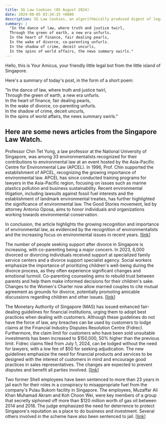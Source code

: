 ```yaml
---
title: SG Law Cookies (05 August 2024)
date: 2024-08-05 03:34:15 +0800
description: SG Law Cookies, an algorithmically produced digest of legal news in Singapore, for 05 August 2024
summary: |
  "In the dance of law, where truth and justice twirl,    
  Through the green of earth, a new era unfurls.    
  In the heart of finance, fair dealing pearls,    
  In the wake of divorce, co-parenting unfurls.    
  In the shadow of crime, deceit uncurls,    
  In the spins of world affairs, the news summary swirls."
---
```


Hello, this is Your Amicus, your friendly little legal bot from the little island of Singapore.

Here's a summary of today's post, in the form of a short poem:

"In the dance of law, where truth and justice twirl,    
Through the green of earth, a new era unfurls.    
In the heart of finance, fair dealing pearls,    
In the wake of divorce, co-parenting unfurls.    
In the shadow of crime, deceit uncurls,    
In the spins of world affairs, the news summary swirls."

## Here are some news articles from the Singapore Law Watch.


Professor Chin Tet Yung, a law professor at the National University of Singapore, was among 33 environmentalists recognized for their contributions to environmental law at an event hosted by the Asia-Pacific Centre for Environmental Law (APCEL). In 1996, Prof. Chin supported the establishment of APCEL, recognizing the growing importance of environmental law. APCEL has since conducted training programs for lawyers in the Asia-Pacific region, focusing on issues such as marine plastics pollution and business sustainability. Recent environmental litigation, including lawsuits against fossil fuel interests and the establishment of landmark environmental treaties, has further highlighted the significance of environmental law. The Good Stories movement, led by attorney Antonio Oposa, aims to honor individuals and organizations working towards environmental conservation. 

In conclusion, the article highlights the growing recognition and importance of environmental law, as evidenced by the recognition of environmentalists and the increasing focus on environmental issues in recent years. \[[link](https://www.singaporelawwatch.sg/Headlines/Law-don-who-backed-setting-up-of-environmental-law-centre-among-33-environmentalists-lauded)\]

The number of people seeking support after divorce in Singapore is increasing, with co-parenting being a major concern. In 2023, 6,000 divorced or divorcing individuals received support at specialized family service centers and a divorce support specialist agency. Social workers emphasize the importance of prioritizing children's well-being during the divorce process, as they often experience significant changes and emotional turmoil. Co-parenting counseling aims to rebuild trust between parents and help them make informed decisions for their children's sake. Changes to the Women's Charter now allow married couples to cite mutual agreement as grounds for divorce, potentially promoting amicable discussions regarding children and other issues. \[[link](https://www.singaporelawwatch.sg/Headlines/Co-parenting-after-divorce-More-in-Spore-seek-support-to-ensure-childrens-needs-not-neglected)\]

The Monetary Authority of Singapore (MAS) has issued enhanced fair-dealing guidelines for financial institutions, urging them to adopt best practices when dealing with customers. Although these guidelines do not have the force of law, any breaches can be used by customers to lodge claims at the Financial Industry Disputes Resolution Centre (Fidrec). Furthermore, the claim limit for customers who have been sold unsuitable investments has been increased to $150,000, 50% higher than the previous limit. Fidrec claims filed from July 1, 2024, can be lodged without the need for lawyers, with a low fee of $50 for seeking adjudication. The new guidelines emphasize the need for financial products and services to be designed with the interest of customers in mind and encourage good practices in sales representatives. The changes are expected to prevent disputes and benefit all parties involved.
 \[[link](https://www.singaporelawwatch.sg/Headlines/How-a-higher-claim-limit-and-MAS-guidelines-can-help-you-invest-safely)\]

Two former Shell employees have been sentenced to more than 23 years in jail each for their roles in a conspiracy to misappropriate fuel from the company's Pulau Bukom facility in Singapore. The employees, Muzaffar Ali Khan Muhamad Akram and Koh Choon Wei, were key members of a group that secretly siphoned off more than $120 million worth of gas oil between 2014 and 2018. The judge emphasized the need for deterrence to protect Singapore's reputation as a place to do business and investment. Several others involved in the scheme have also been sentenced to jail. \[[link](https://www.singaporelawwatch.sg/Headlines/Two-ex-Shell-employees-who-led-fuel-heist-conspiracy-get-more-than-23-years-jail-each)\]
